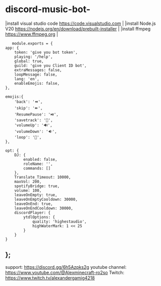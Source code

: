 # discord-music-bot-

|install visual studio code  https://code.visualstudio.com |
|install Node.js V20 https://nodejs.org/en/download/prebuilt-installer |
|install ffmpeg https://www.ffmpeg.org |

       
       
       module.exports = {
    app: {
        token: 'give you bot token',
        playing: '/help',
        global: true,
        guild: 'give you Client ID bot',
        extraMessages: false,
        loopMessage: false,
        lang: 'en',
        enableEmojis: false,
    },

    emojis:{
        'back': '⏪',
        'skip': '⏩',
        'ResumePause': '⏯️',
        'savetrack': '💾',
        'volumeUp': '🔊',
        'volumeDown': '🔉',
        'loop': '🔁',
    },

    opt: {
        DJ: {
            enabled: false,
            roleName: '',
            commands: []
        },
        Translate_Timeout: 10000,
        maxVol: 200,
        spotifyBridge: true,
        volume: 100,
        leaveOnEmpty: true,
        leaveOnEmptyCooldown: 30000,
        leaveOnEnd: true,
        leaveOnEndCooldown: 30000,
        discordPlayer: {
            ytdlOptions: {
                quality: 'highestaudio',
                highWaterMark: 1 << 25
            }
        }
    }
};
-----------------------------------------------------------------------------------------
support: https://discord.gg/6h5Azpks2g
youtube channel: https://www.youtube.com/@Alexminecraft-ro2so
Twitch: https://www.twitch.tv/alexandergamig4218

                         


